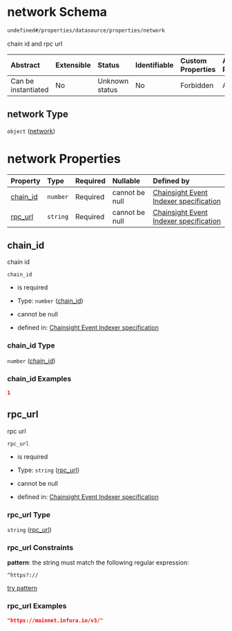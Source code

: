 # network Schema

```txt
undefined#/properties/datasource/properties/network
```

chain id and rpc url

| Abstract            | Extensible | Status         | Identifiable | Custom Properties | Additional Properties | Access Restrictions | Defined In                                                                   |
| :------------------ | :--------- | :------------- | :----------- | :---------------- | :-------------------- | :------------------ | :--------------------------------------------------------------------------- |
| Can be instantiated | No         | Unknown status | No           | Forbidden         | Allowed               | none                | [event\_indexer.json\*](../../out/event_indexer.json "open original schema") |

## network Type

`object` ([network](event_indexer-properties-datasource-properties-network.md))

# network Properties

| Property               | Type     | Required | Nullable       | Defined by                                                                                                                                                                                        |
| :--------------------- | :------- | :------- | :------------- | :------------------------------------------------------------------------------------------------------------------------------------------------------------------------------------------------ |
| [chain\_id](#chain_id) | `number` | Required | cannot be null | [Chainsight Event Indexer specification](event_indexer-properties-datasource-properties-network-properties-chain_id.md "undefined#/properties/datasource/properties/network/properties/chain_id") |
| [rpc\_url](#rpc_url)   | `string` | Required | cannot be null | [Chainsight Event Indexer specification](event_indexer-properties-datasource-properties-network-properties-rpc_url.md "undefined#/properties/datasource/properties/network/properties/rpc_url")   |

## chain\_id

chain id

`chain_id`

*   is required

*   Type: `number` ([chain\_id](event_indexer-properties-datasource-properties-network-properties-chain_id.md))

*   cannot be null

*   defined in: [Chainsight Event Indexer specification](event_indexer-properties-datasource-properties-network-properties-chain_id.md "undefined#/properties/datasource/properties/network/properties/chain_id")

### chain\_id Type

`number` ([chain\_id](event_indexer-properties-datasource-properties-network-properties-chain_id.md))

### chain\_id Examples

```json
1
```

## rpc\_url

rpc url

`rpc_url`

*   is required

*   Type: `string` ([rpc\_url](event_indexer-properties-datasource-properties-network-properties-rpc_url.md))

*   cannot be null

*   defined in: [Chainsight Event Indexer specification](event_indexer-properties-datasource-properties-network-properties-rpc_url.md "undefined#/properties/datasource/properties/network/properties/rpc_url")

### rpc\_url Type

`string` ([rpc\_url](event_indexer-properties-datasource-properties-network-properties-rpc_url.md))

### rpc\_url Constraints

**pattern**: the string must match the following regular expression:&#x20;

```regexp
^https?://
```

[try pattern](https://regexr.com/?expression=%5Ehttps%3F%3A%2F%2F "try regular expression with regexr.com")

### rpc\_url Examples

```json
"https://mainnet.infura.io/v3/"
```
